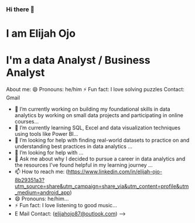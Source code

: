 ### Hi there 👋
# I am Elijah Ojo
# I'm a data Analyst / Business Analyst
About me:
😄 Pronouns: he/him
⚡ Fun fact: I love solving puzzles
Contact: Gmail
- 🔭 I’m currently working on building my foundational skills in data analytics by working on small data projects and participating in online courses...
- 🌱 I’m currently learning SQL, Excel and data visualization techniques using tools like Power BI...
- 👯 I’m looking for help with finding real-world datasets to practice on and understanding best practices in data analytics ...
- 🤔 I’m looking for help with ...
- 💬 Ask me about why I decided to pursue a career in data analytics and the resources I've found helpful in my learning journey ...
- 📫 How to reach me: (https://www.linkedin.com/in/elijah-ojo-8b29351a3?utm_source=share&utm_campaign=share_via&utm_content=profile&utm_medium=android_app)
- 😄 Pronouns: he/him...
- ⚡ Fun fact: I love listening to good music...
- E Mail Contact: (elijahojo87@outlook.com) 
-->
